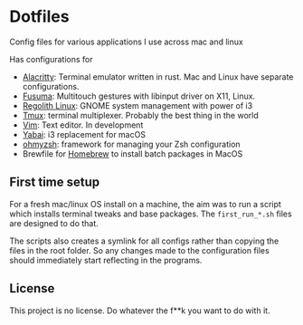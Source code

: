 # Dotfiles

Config files for various applications I use across mac and linux

Has configurations for

* [Alacritty](https://github.com/jwilm/alacritty): Terminal emulator written in rust. Mac and Linux have separate configurations.
* [Fusuma](https://github.com/iberianpig/fusuma): Multitouch gestures with libinput driver on X11, Linux.
* [Regolith Linux](https://regolith-linux.org): GNOME system management with power of i3
* [Tmux](https://github.com/tmux/tmux): terminal multiplexer. Probably the best thing in the world
* [Vim](https://github.com/vim): Text editor. In development
* [Yabai](https://github.com/koekeishiya/yabai): i3 replacement for macOS
* [ohmyzsh](https://ohmyz.sh/): framework for managing your Zsh configuration
* Brewfile for [Homebrew](https://brew.sh) to install batch packages in MacOS


## First time setup

For a fresh mac/linux OS install on a machine, the aim was to run a script which installs terminal tweaks and base packages. The `first_run_*.sh` files are designed to do that.

The scripts also creates a symlink for all configs rather than copying the files in the root folder. So any changes made to the configuration files should immediately start reflecting in the programs.

## License

This project is no license. Do whatever the f**k you want to do with it.
